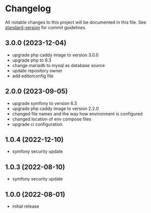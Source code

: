 # Changelog

All notable changes to this project will be documented in this file. See [standard-version](https://github.com/conventional-changelog/standard-version) for commit guidelines.

## 3.0.0 (2023-12-04)
- upgrade php caddy image to version 3.0.0
- upgrade php to 8.3
- change mariadb to mysql as database source
- update repository owner
- add editorconfig file

## 2.0.0 (2023-09-05)
- upgrade symfony to version 6.3
- upgrade php caddy image to version 2.2.0
- changed file names and the way how environment is configured
- changed location of env compose files
- upgrade ci configuration

## 1.0.4 (2022-12-10)
- symfony security update

## 1.0.3 (2022-08-10)
- symfony security update

## 1.0.0 (2022-08-01)
- initial release

